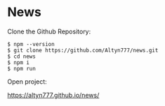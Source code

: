 # News

Clone the Github Repository:

```shell
$ npm --version
$ git clone https://github.com/Altyn777/news.git
$ cd news
$ npm i
$ npm run
```

Open project:

https://altyn777.github.io/news/
